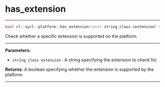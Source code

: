 # has_extension

---

```cpp
bool cl::sycl::platform::has_extension(const string_class &extension) const
```


Check whether a specific extension is supported on the platform. 


---
**Parameters:**

 - `string_class extension`
: A string specifying the extension to check for. 

**Returns:** A boolean specifying whether the extension is supported by the platform. 

---
